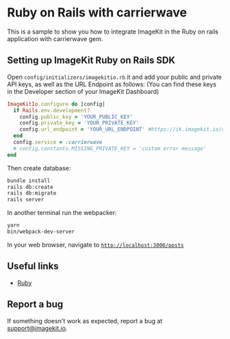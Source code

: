 # Ruby on Rails with carrierwave

This is a sample to show you how to integrate ImageKit in the Ruby on rails application with carrierwave gem.

## Setting up ImageKit Ruby on Rails SDK

Open `config/initializers/imagekitio.rb` it and add your public and private API keys, as well as the URL Endpoint as follows: (You can find these keys in the Developer section of your ImageKit Dashboard)

```ruby
ImageKitIo.configure do |config|
  if Rails.env.development?
    config.public_key = 'YOUR_PUBLIC_KEY'
    config.private_key = 'YOUR_PRIVATE_KEY'
    config.url_endpoint = 'YOUR_URL_ENDPOINT' #https://ik.imagekit.io/dgn23df2n
  end
  config.service = :carrierwave
  # config.constants.MISSING_PRIVATE_KEY = 'custom error message'
end

```
Then create database:
```bash
bundle install
rails db:create
rails db:migrate
rails server
```
In another terminal run the webpacker:
```bash
yarn 
bin/webpack-dev-server
```

In your web browser, navigate to [`http://localhost:3000/posts`](http://localhost:3000/posts)


## **Useful links**

* [Ruby](ghttps://docs.imagekit.io/getting-started/quickstart-guides/ruby)

## Report a bug
If something doesn't work as expected, report a bug at support@imagekit.io.
